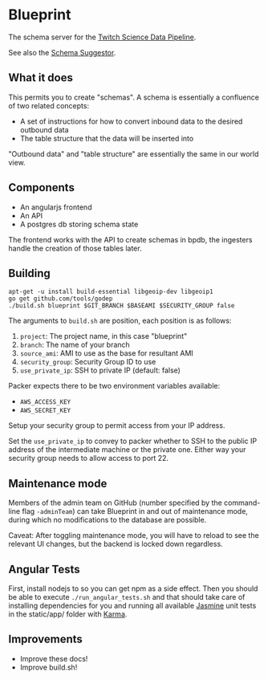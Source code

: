 # Blueprint

The schema server for the
[Twitch Science Data Pipeline](https://github.com/TwitchScience).

See also the [Schema Suggestor](./schema_suggestor/README.md).

## What it does

This permits you to create "schemas". A schema is essentially a
confluence of two related concepts:

 * A set of instructions for how to convert inbound data to the
   desired outbound data
 * The table structure that the data will be inserted into

"Outbound data" and "table structure" are essentially the same in our
world view.

## Components

 + An angularjs frontend
 + An API
 + A postgres db storing schema state

The frontend works with the API to create schemas in bpdb, the ingesters handle the
creation of those tables later.

## Building

```
apt-get -u install build-essential libgeoip-dev libgeoip1
go get github.com/tools/godep
./build.sh blueprint $GIT_BRANCH $BASEAMI $SECURITY_GROUP false
```

The arguments to `build.sh` are position, each position is as follows:

 1. `project`: The project name, in this case "blueprint"
 2. `branch`: The name of your branch
 3. `source_ami`: AMI to use as the base for resultant AMI
 4. `security_group`: Security Group ID to use
 5. `use_private_ip`: SSH to private IP (default: false)

Packer expects there to be two environment variables available:

 * `AWS_ACCESS_KEY`
 * `AWS_SECRET_KEY`

Setup your security group to permit access from your IP address.

Set the `use_private_ip` to convey to packer whether to SSH to the
public IP address of the intermediate machine or the private one.
Either way your security group needs to allow access to port 22.

## Maintenance mode
Members of the admin team on GitHub (number specified by the command-line flag
`-adminTeam`) can take Blueprint in and out of maintenance mode, during which
no modifications to the database are possible.

Caveat: After toggling maintenance mode, you will have to reload to see the
relevant UI changes, but the backend is locked down regardless.

## Angular Tests

First, install nodejs to so you can get npm as a side effect. Then you should be able to execute
`./run_angular_tests.sh` and that should take care of installing dependencies for you and running
all available [Jasmine](https://jasmine.github.io/) unit tests in the static/app/ folder with
[Karma](https://karma-runner.github.io/1.0/index.html).

## Improvements

 * Improve these docs!
 * Improve build.sh!
